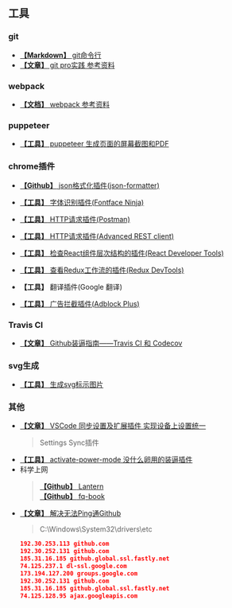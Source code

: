 ## 工具

### git
* [**【Markdown】** git命令行](./git.md)
* [**【文章】** git pro实践 参考资料](http://iissnan.com/progit/)

### webpack
* [**【文档】** webpack 参考资料](https://doc.webpack-china.org/concepts/)

### puppeteer
* [**【工具】** puppeteer 生成页面的屏幕截图和PDF](https://pptr.dev/)

### chrome插件
* [**【Github】** json格式化插件(json-formatter)](https://github.com/callumlocke/json-formatter)
* [**【工具】** 字体识别插件(Fontface Ninja)](https://www.fontface.ninja/)
* [**【工具】** HTTP请求插件(Postman)](https://www.getpostman.com/)
* [**【工具】** HTTP请求插件(Advanced REST client)](https://install.advancedrestclient.com)
* [**【工具】** 检查React组件层次结构的插件(React Developer Tools)](https://github.com/facebook/react-devtools)
* [**【工具】** 查看Redux工作流的插件(Redux DevTools)](https://github.com/reduxjs/redux-devtools)

* **【工具】** 翻译插件(Google 翻译)
* [**【工具】** 广告拦截插件(Adblock Plus)](https://adblockplus.org)


### Travis CI
* [**【文章】** Github装逼指南——Travis CI 和 Codecov](https://segmentfault.com/a/1190000004415437)

### svg生成
* [**【工具】** 生成svg标示图片](https://shields.io/#/)

### 其他

* [**【文章】** VSCode 同步设置及扩展插件 实现设备上设置统一](https://www.cnblogs.com/kenz520/p/7416836.html)
  > Settings Sync插件
* [**【工具】** activate-power-mode 没什么卵用的装逼插件](https://atom.io/packages/activate-power-mode)
* 科学上网
  > [**【Github】** Lantern](https://github.com/getlantern/lantern)  
  > [**【Github】** fq-book](https://github.com/loremwalker/fq-book)
* [**【文章】** 解决无法Ping通Github](https://yq.aliyun.com/ziliao/556555)
  > C:\Windows\System32\drivers\etc
  ```json
  192.30.253.113 github.com
  192.30.252.131 github.com
  185.31.16.185 github.global.ssl.fastly.net
  74.125.237.1 dl-ssl.google.com
  173.194.127.200 groups.google.com
  192.30.252.131 github.com
  185.31.16.185 github.global.ssl.fastly.net
  74.125.128.95 ajax.googleapis.com
  ```

